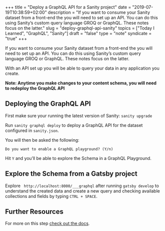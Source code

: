 +++
title = "Deploy a GraphQL API for a Sanity project"
date = "2019-07-19T10:38:59+02:00"
description = "If you want to consume your Sanity dataset from a front-end the you will need to set up an API. You can do this using Sanity’s custom query language GROQ or GraphQL. These notes focus on the latter."
slug = "deploy-graphql-api-sanity"
topics = ["Today I Learned", "GraphQL", "Sanity"]
draft = "false"
type = "note"
syndicate = "true"
+++

If you want to consume your Sanity dataset from a front-end the you will need to set up an API. You can do this using Sanity’s custom query language GROQ or GraphQL. These notes focus on the latter.

With an API set up you will be able to query your data in any application you create.

**Note: Anytime you make changes to your content schema, you will need to redeploy the GraphQL API**

## Deploying the GraphQL API

First make sure your running the latest version of Sanity:
`sanity upgrade`

Run `sanity graphql deploy` to deploy a GraphQL API for the dataset configured in `sanity.json`.

You will then be asked the following:

`Do you want to enable a GraphQL playground? (Y/n)`

Hit `Y` and you’ll be able to explore the Schema in a GraphQL Playground.

## Explore the Schema from a Gatsby project

Explore `￼http://localhost:8000/___graphql` after running `gatsby develop` to understand the created data and create a new query and checking available collections and fields by typing `CTRL + SPACE`.

## Further Resources

For more on this step [check out the docs](https://www.sanity.io/docs/data-store/graphql#deploying-the-graph-ql-api).
